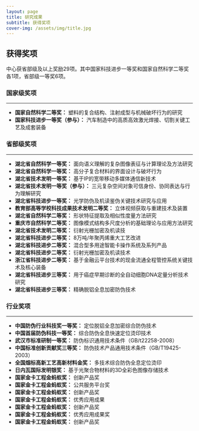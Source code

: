 ```yaml
---
layout: page
title: 研究成果
subtitle: 获得奖项
cover-img: /assets/img/title.jpg
---
```

<!--
 * @Author: Conghao Wong
 * @Date: 2023-03-08 19:13:03
 * @LastEditors: Conghao Wong
 * @LastEditTime: 2023-04-04 17:15:26
 * @Description: file content
 * @Github: https://cocoon2wong.github.io
 * Copyright 2023 Conghao Wong, All Rights Reserved.
-->

<link rel="stylesheet" type="text/css" href="/assets/css/user.css">

## 获得奖项

中心获省部级及以上奖励29项。其中国家科技进步一等奖和国家自然科学二等奖各1项，省部级一等奖6项。


### 国家级奖项

---

- <strong class="h_01">国家自然科学二等奖：</strong> 塑料的复合结构、注射成型与机械破坏行为的研究
- <strong class="h_01">国家科技进步一等奖（参与）：</strong> 汽车制造中的高质高效激光焊接、切割关键工艺及成套装备

### 省部级奖项

---

- <strong class="h_01">湖北省自然科学一等奖：</strong> 面向语义理解的复杂图像表征与计算理论及方法研究
- <strong class="h_01">湖北省自然科学一等奖：</strong> 高分子复合材料的界面设计与破坏行为
- <strong class="h_01">湖北省技术发明一等奖：</strong> 基于IP的宽带移动多媒体通信新技术
- <strong class="h_01">湖北省技术发明一等奖（参与）：</strong> 三元复杂空间对象可信身份、协同表达与行为理解研究
- <strong class="h_01">湖北省科技进步一等奖：</strong> 光学防伪及机读鉴伪关键技术研究与应用
- <strong class="h_01">教育部高等学校科技成果技术发明二等奖：</strong> 立体视频获取与重建技术及装置
- <strong class="h_01">湖北省自然科学二等奖：</strong> 形状特征提取及相似性度量方法研究
- <strong class="h_01">重庆市自然科学二等奖：</strong> 图像模式结构多尺度分析的基础理论与应用方法研究
- <strong class="h_01">湖北省技术发明二等奖：</strong> 衍射光栅加密及机读技
- <strong class="h_01">湖北省科技进步二等奖：</strong> 8万吨/年聚丙烯重大工艺改进
- <strong class="h_01">湖北省科技进步二等奖：</strong> 混合型多用途智能卡操作系统及系列产品
- <strong class="h_01">湖北省科技进步二等奖：</strong> 衍射光栅加密及机读技术
- <strong class="h_01">浙江省科技进步二等奖：</strong> 基于金融云平台技术的现金流通全程管控系统关键技术及核心装备
- <strong class="h_01">湖北省科技进步三等奖：</strong> 用于癌症早期诊断的全自动细胞DNA定量分析技术研究
- <strong class="h_01">湖北省科技进步三等奖：</strong> 精确脱铝全息加密防伪技术

### 行业奖项

---

- <strong class="h_01">中国防伪行业科技奖一等奖：</strong> 定位脱铝全息加密综合防伪技术
- <strong class="h_01">中国首届防伪科技一等奖：</strong> 综合防伪全息快速定位烫印技术
- <strong class="h_01">武汉市标准研制一等奖：</strong> 防伪标识通用技术条件（GB/t22258-2008）
- <strong class="h_01">中国标准创新贡献奖三等奖：</strong> 防伪技术产品通用技术条件（GB/T19425-2003）
- <strong class="h_01">全国烟标高新工艺高新材料金奖：</strong> 多技术综合防伪全息定位烫印
- <strong class="h_01">日内瓦国际发明银奖：</strong> 基于光聚合物材料的3D全彩色图像存储技术
- <strong class="h_01">国家金卡工程金蚂蚁奖：</strong> 创新产品奖
- <strong class="h_01">国家金卡工程金蚂蚁奖：</strong> 公共服务平台奖
- <strong class="h_01">国家金卡工程金蚂蚁奖：</strong> 创新产品奖
- <strong class="h_01">国家金卡工程金蚂蚁奖：</strong> 优秀应用成果
- <strong class="h_01">国家金卡工程金蚂蚁奖：</strong> 创新产品奖
- <strong class="h_01">国家金卡工程金蚂蚁奖：</strong> 优秀应用成果奖
- <strong class="h_01">国家金卡工程金蚂蚁奖：</strong> 创新产品奖
